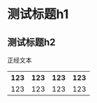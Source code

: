 <link rel="stylesheet" href="css/style.css" />
<h1>测试标题h1</h1>
<h2>测试标题h2</h2>
正经文本
<table>
	<tr>
		<th>123</th>
		<th>123</th>
		<th>123</th>
		<th>123</th>
	</tr>
	<tr>
		<td>123</td>
		<td>123</td>
		<td>123</td>
		<td>123</td>
	</tr>
</table>